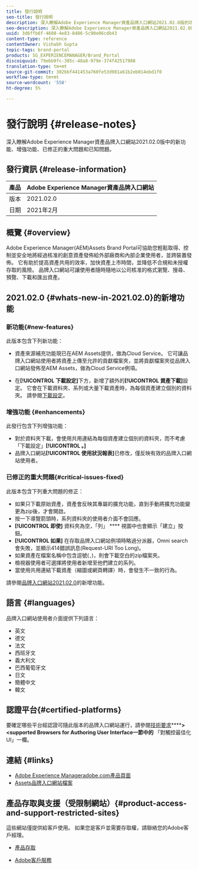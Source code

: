 ```yaml
---
title: 發行說明
seo-title: 發行說明
description: 深入瞭解Adobe Experience Manager資產品牌入口網站2021.02.0版的功能、增強功能、已修正的重大問題和已知問題。
seo-description: 深入瞭解Adobe Experience Manager資產品牌入口網站2021.02.0版的增強功能、已修正的重大問題和已知問題。
uuid: 3d6ffb6f-4608-4e83-8486-5c90e06cdb43
content-type: reference
contentOwner: Vishabh Gupta
topic-tags: brand-portal
products: SG_EXPERIENCEMANAGER/Brand_Portal
discoiquuid: 79ebb9fc-385c-48a8-979e-374f42517988
translation-type: tm+mt
source-git-commit: 302bbf441453a760fe53d981a61b2eb014ebd1f0
workflow-type: tm+mt
source-wordcount: '558'
ht-degree: 5%

---
```



# 發行說明 {#release-notes}

深入瞭解Adobe Experience Manager資產品牌入口網站2021.02.0版中的新功能、增強功能、已修正的重大問題和已知問題。

## 發行資訊 {#release-information}

| 產品 | Adobe Experience Manager資產品牌入口網站 |
|---|---|
| 版本 | 2021.02.0 |
| 日期 | 2021年2月 |

## 概覽 {#overview}

Adobe Experience Manager(AEM)Assets Brand Portal可協助您輕鬆取得、控制並安全地將經過核准的創意資產發佈給外部廠商和內部企業使用者，並跨裝置發佈。 它有助於提高資產共用的效率，加快資產上市時間，並降低不合規和未授權存取的風險。 品牌入口網站可讓使用者隨時隨地以公司核准的格式瀏覽、搜尋、預覽、下載和匯出資產。

## 2021.02.0 {#whats-new-in-2021.02.0}的新增功能

### 新功能{#new-features}

此版本包含下列新功能：

* 資產來源補充功能現已在AEM Assets提供，做為Cloud Service。 它可讓品牌入口網站使用者將資產上傳至允許的貢獻檔案夾，並將貢獻檔案夾從品牌入口網站發佈至AEM Assets，做為Cloud Service例項。

* 在&#x200B;**[!UICONTROL 下載設定]**&#x200B;下方，新增了額外的&#x200B;**[!UICONTROL 資產下載]**&#x200B;設定。 它會在下載資料夾、系列或大量下載資產時，為每個資產建立個別的資料夾。 請參閱[下載設定](https://docs.adobe.com/content/help/en/experience-manager-brand-portal/using/download/brand-portal-download-assets.html#configure-download)。

<!-- 
* The **[!UICONTROL Download]** dialog is revamped in a list view with additional options to exclude the renditions which are not required, apply the same set of rules for similar asset types, and download the selected asset renditions. See [steps to download assets from Brand Portal](https://docs.adobe.com/content/help/en/experience-manager-brand-portal/using/download/brand-portal-download-assets.html#download-assets).
-->

<!--
* The new **[!UICONTROL Download]** dialog now appears with all the renditions of the selected assets or folders containing assets in a list view, wherein the Brand Portal users can apply same set of renditions for similar asset types and download the selected asset renditions. 
-->

<!-- 
* Navigation to the **[!UICONTROL Files]**, **[!UICONTROL Collections]**, and **[!UICONTROL Shared Links]** is now possible from all the Brand Portal pages in one-click.  

* The **[!UICONTROL Renditions]** panel in the asset details page now allows the Brand Portal users to select the original asset and (or) specific asset renditions, and directly download them from the **[!UICONTROL Renditions]** panel without having to open the **[!UICONTROL Download]** dialog. See [download assets from asset details page](https://docs.adobe.com/content/help/en/experience-manager-brand-portal/using/download/brand-portal-download-assets.html#download-assets-from-asset-details-page).
-->

<!--
Brand Portal users can exclude specific renditions which are not required and directly download the original asset and its renditions from the **[!UICONTROL Renditions]** panel on the asset details page. 
-->

<!-- 
* In addition to the existing **[!UICONTROL Download]** configurations, the Brand Portal administrators can also [configure permissions for different group of users](https://docs.adobe.com/content/help/en/experience-manager-brand-portal/using/download/brand-portal-download-assets.html#configure-download-permissions) to view and (or) download the original asset and its renditions from the asset details page. These configurations will define who can access and (or) download the asset renditions.
-->

### 增強功能 {#enhancements}

此發行包含下列增強功能：

* 對於資料夾下載，會使用共用連結為每個資產建立個別的資料夾，而不考慮「下載設定」**[!UICONTROL 。]**
* 品牌入口網站&#x200B;**[!UICONTROL 使用狀況報表]**&#x200B;已修改，僅反映有效的品牌入口網站使用者。

<!--
* The threshold of session timeout for the guest users has been reduced from 2 hours to 15 minutes.
* The additional **[!UICONTROL View pages]** option has been removed for multi-page PDFs as the user can now view the PDF pages from the Adobe Document Cloud Viewer.
-->


### 已修正的重大問題{#critical-issues-fixed}

此版本包含下列重大問題的修正：

* 如果只下載原始資產，資產會反映其專屬的擴充功能，直到手動將擴充功能變更為zip後，才會開啟。
* 按一下導覽箭頭時，系列資料夾的使用者介面不會回應。
* **[!UICONTROL 即使]** 資料夾為空，「列」 **** 視圖中也會顯示「建立」按鈕。
* **[!UICONTROL 如果]** 在存取品牌入口網站例項時略過分派器，Omni search會失敗，並顯示414錯誤訊息(Request-URI Too Long)。
* 如果資產在檔案名稱中包含逗號(`,`)，則會下載空白的zip檔案夾。
* 檢視器使用者可選擇將使用者新增至他們建立的系列。
* 當使用共用連結下載資產（縮圖或網頁轉譯）時，會發生不一致的行為。

請參閱[品牌入口網站2021.02.0](whats-new.md)的新增功能。

<!--
### Known Issues {#known-issues}

This release includes the following known issue:

* Search on the **[!UICONTROL Asset Reports]** shows processing on the product interface with no search result.
* The video DM encodes are not visible to the non-admin users on the asset details page.
* The alignment of the size of individual asset renditions and total download size is distorted in the Download dialog.
-->


<!--
* Download Settings configuration to configure asset download from Brand Portal. Fast download, custom renditions, and system renditions are the available configurations. 
-->

<!--
* Document Viewer has been introduced to enhance the PDF viewing experience. New options are available for viewing the PDF files in Brand Portal.

* Advances in the asset download process which improves the Brand Portal user experience while [downloading assets from Brand Portal](brand-portal-download-assets.md). Brand Portal administrators can configure **[!UICONTROL Fast Download]**, **[!UICONTROL Custom Renditions]**, and **[!UICONTROL System Renditions]** from the **[!UICONTROL Download]** settings. 

For details, see [what's new in Brand Portal 6.4.7](whats-new.md). 

### Critical Issues Fixed {#critical-issues-fixed-647}

This release includes fixes to the following critical issues:

* The viewer users are not permitted to share link for collections but the option to share is visible to them on the product interface.

* The **[!UICONTROL Download]** button on the options bar does not list all the licensed assets of the selected folder.

* The search takes longer to show the results for certain keywords.

* The **[!UICONTROL Agree]** and **[!UICONTROL Disagree]** check boxes does not appear on bulk selection of licensed and unlicensed assets during download.

* Filter-based search shows processing on the product interface with no search result. 

* The assets do not download from share link if the shared folder contains numerous and large assets.


### Known Issues {#known-issues-647}

This release includes the following known issues:

* If multiple assets are selected, license text does not appear on clicking Terms and Conditions on the license agreement page during download using share link.   

-->

## 語言 {#languages}

品牌入口網站使用者介面提供下列語言：

* 英文
* 德文
* 法文
* 西班牙文
* 義大利文
* 巴西葡萄牙文
* 日文
* 簡體中文
* 韓文

## 認證平台{#certified-platforms}

要確定哪些平台經認證可隨此版本的品牌入口網站運行，請參閱[技術要求](https://helpx.adobe.com/experience-manager/6-4/sites/deploying/using/technical-requirements.html)******>&lt;supported Browsers for Authoring User Interface一節中的** 「對觸控最佳化UI」一欄。

## 連結 {#links}

* [Adobe Experience Manageradobe.com產品頁面](http://www.adobe.com/in/marketing-cloud/experience-manager.html)
* [Assets品牌入口網站檔案](https://helpx.adobe.com/tw/experience-manager/brand-portal/user-guide.html)

## 產品存取與支援（受限制網站）{#product-access-and-support-restricted-sites}

這些網站僅提供給客戶使用。 如果您是客戶並需要存取權，請聯絡您的Adobe客戶經理。

<!--
* [https://daycare.day.com](https://daycare.day.com) 
-->

* [產品存取](https://login.marketing.adobe.com)

* [Adobe客戶服務](https://helpx.adobe.com/contact.html)
